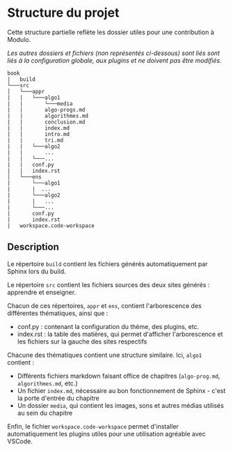 # Structure du projet

Cette structure partielle reflète les dossier utiles pour une contribution à Modulo. 

_Les autres dossiers et fichiers (non représentés ci-dessous) sont liés sont liés à la configuration globale, aux plugins et ne doivent pas être modifiés._

```
book
|   build
└───src
│   └───appr
|   |   └───algo1
|   |       └───media
|   |       algo-progs.md
|   |       algorithmes.md
|   |       conclusion.md
|   |       index.md
|   |       intro.md
|   |       tri.md
|   |   └───algo2
|   |       ...
|   |   └───...
|   |   conf.py
|   |   index.rst
│   └───ens
|       └───algo1
|       |  ...
|       └───algo2
|       |   ...
|       └───...
|       conf.py
|       index.rst
|   workspace.code-workspace
```
## Description
Le répertoire `build` contient les fichiers générés automatiquement par Sphinx lors du build.

Le répertoire `src` contient les fichiers sources des deux sites générés : apprendre et enseigner.

Chacun de ces répertoires, `appr` et `ens`, contient l'arborescence des différentes thématiques, ainsi que : 
- conf.py : contenant la configuration du thème, des plugins, etc.
- index.rst : la table des matières, qui permet d'afficher l'arborescence et les fichiers sur la gauche des sites respectifs

Chacune des thématiques contient une structure similaire. Ici, `algo1` contient :
- Différents fichiers markdown faisant office de chapitres (`algo-prog.md`, `algorithmes.md`, etc.)
- Un fichier `index.md`, nécessaire au bon fonctionnement de Sphinx - c'est la porte d'entrée du chapitre
- Un dossier `media`, qui contient les images, sons et autres médias utilisés au sein du chapitre

Enfin, le fichier `workspace.code-workspace` permet d'installer automatiquement les plugins utiles pour une utilisation agréable avec VSCode.

